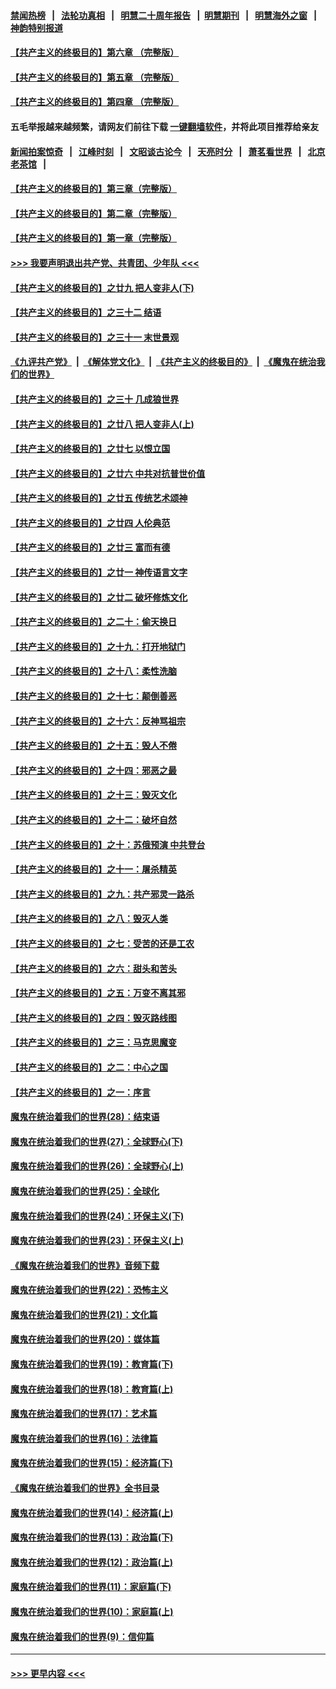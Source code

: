 #### [禁闻热榜](热点新闻.md?=0)  &nbsp;&nbsp;|&nbsp;&nbsp; [法轮功真相](https://github.com/gfw-breaker/truth/blob/master/README.md?=0) &nbsp;&nbsp;|&nbsp;&nbsp; [明慧二十周年报告](https://github.com/gfw-breaker/mh-reports/blob/master/README.md?=0) &nbsp;&nbsp;|&nbsp;&nbsp;[明慧期刊](https://github.com/gfw-breaker/mh-qikan) &nbsp;&nbsp;|&nbsp;&nbsp; [明慧海外之窗](https://github.com/gfw-breaker/mh-news/blob/master/README.md?=0) &nbsp;&nbsp;|&nbsp;&nbsp; [神韵特别报道](https://github.com/gfw-breaker/mh-news/blob/master/shenyun.md?=0)
#### [【共产主义的终极目的】第六章 （完整版）](../pages/nsc422/n11428913.md?t=03141002) 
#### [【共产主义的终极目的】第五章 （完整版）](../pages/nsc422/n11428912.md?t=03141002) 
#### [【共产主义的终极目的】第四章 （完整版）](../pages/nsc422/n11428907.md?t=03141002) 
#### 五毛举报越来越频繁，请网友们前往下载 [一键翻墙软件](https://github.com/gfw-breaker/ssr-accounts)，并将此项目推荐给亲友
#### [新闻拍案惊奇](https://github.com/gfw-breaker/banned-news/blob/master/pages/link4.md) &nbsp;&nbsp;|&nbsp;&nbsp; [江峰时刻](https://github.com/gfw-breaker/banned-news/blob/master/pages/link4.md) &nbsp;&nbsp;|&nbsp;&nbsp; [文昭谈古论今](https://github.com/gfw-breaker/banned-news/blob/master/pages/link4.md) &nbsp;&nbsp;|&nbsp;&nbsp; [天亮时分](https://github.com/gfw-breaker/banned-news/blob/master/pages/link4.md) &nbsp;&nbsp;|&nbsp;&nbsp; [萧茗看世界](https://github.com/gfw-breaker/banned-news/blob/master/pages/link4.md) &nbsp;&nbsp;|&nbsp;&nbsp; [北京老茶馆](https://github.com/gfw-breaker/banned-news/blob/master/pages/link4.md) &nbsp;&nbsp;|&nbsp;&nbsp; 
#### [【共产主义的终极目的】第三章（完整版）](../pages/nsc422/n11428848.md?t=03141002) 
#### [【共产主义的终极目的】第二章（完整版）](../pages/nsc422/n11428831.md?t=03141002) 
#### [【共产主义的终极目的】第一章（完整版）](../pages/nsc422/n11417651.md?t=03141002) 
#### [>>> 我要声明退出共产党、共青团、少年队 <<<](https://github.com/begood0513/goodnews/blob/master/quit/letter.md) 
#### [【共产主义的终极目的】之廿九 把人变非人(下)](../pages/nsc422/n11344140.md?t=03141002) 
#### [【共产主义的终极目的】之三十二 结语](../pages/nsc422/n11360535.md?t=03141002) 
#### [【共产主义的终极目的】之三十一 末世景观](../pages/nsc422/n11351129.md?t=03141002) 
#### [《九评共产党》](https://github.com/begood0513/9ping.md/blob/master/README.md) &nbsp;|&nbsp; [《解体党文化》](../../../../jtdwh.md/blob/master/README.md)  &nbsp;|&nbsp; [《共产主义的终极目的》](../../../../gczydzjmd.md/blob/master/README.md) &nbsp;|&nbsp; [《魔鬼在统治我们的世界》](../../../../mgztzwmdsj.md/blob/master/README.md) 
#### [【共产主义的终极目的】之三十 几成狼世界](../pages/nsc422/n11348280.md?t=03141002) 
#### [【共产主义的终极目的】之廿八 把人变非人(上)](../pages/nsc422/n11340492.md?t=03141002) 
#### [【共产主义的终极目的】之廿七 以恨立国](../pages/nsc422/n11336944.md?t=03141002) 
#### [【共产主义的终极目的】之廿六 中共对抗普世价值](../pages/nsc422/n11324785.md?t=03141002) 
#### [【共产主义的终极目的】之廿五 传统艺术颂神](../pages/nsc422/n11296396.md?t=03141002) 
#### [【共产主义的终极目的】之廿四 人伦典范](../pages/nsc422/n11296397.md?t=03141002) 
#### [【共产主义的终极目的】之廿三 富而有德](../pages/nsc422/n11283598.md?t=03141002) 
#### [【共产主义的终极目的】之廿一 神传语言文字](../pages/nsc422/n11263265.md?t=03141002) 
#### [【共产主义的终极目的】之廿二 破坏修炼文化](../pages/nsc422/n11245728.md?t=03141002) 
#### [【共产主义的终极目的】之二十：偷天换日](../pages/nsc422/n11238846.md?t=03141002) 
#### [【共产主义的终极目的】之十九：打开地狱门](../pages/nsc422/n11206376.md?t=03141002) 
#### [【共产主义的终极目的】之十八：柔性洗脑](../pages/nsc422/n11199994.md?t=03141002) 
#### [【共产主义的终极目的】之十七：颠倒善恶](../pages/nsc422/n11179782.md?t=03141002) 
#### [【共产主义的终极目的】之十六：反神骂祖宗](../pages/nsc422/n11166798.md?t=03141002) 
#### [【共产主义的终极目的】之十五：毁人不倦](../pages/nsc422/n11166792.md?t=03141002) 
#### [【共产主义的终极目的】之十四：邪恶之最](../pages/nsc422/n11150249.md?t=03141002) 
#### [【共产主义的终极目的】之十三：毁灭文化](../pages/nsc422/n11135227.md?t=03141002) 
#### [【共产主义的终极目的】之十二：破坏自然](../pages/nsc422/n11135214.md?t=03141002) 
#### [【共产主义的终极目的】之十：苏俄预演 中共登台](../pages/nsc422/n11118424.md?t=03141002) 
#### [【共产主义的终极目的】之十一：屠杀精英](../pages/nsc422/n11118442.md?t=03141002) 
#### [【共产主义的终极目的】之九：共产邪灵一路杀](../pages/nsc422/n11114139.md?t=03141002) 
#### [【共产主义的终极目的】之八：毁灭人类](../pages/nsc422/n11108503.md?t=03141002) 
#### [【共产主义的终极目的】之七：受苦的还是工农](../pages/nsc422/n11101809.md?t=03141002) 
#### [【共产主义的终极目的】之六：甜头和苦头](../pages/nsc422/n11096971.md?t=03141002) 
#### [【共产主义的终极目的】之五：万变不离其邪](../pages/nsc422/n11091285.md?t=03141002) 
#### [【共产主义的终极目的】之四：毁灭路线图](../pages/nsc422/n11086284.md?t=03141002) 
#### [【共产主义的终极目的】之三：马克思魔变](../pages/nsc422/n11061941.md?t=03141002) 
#### [【共产主义的终极目的】之二：中心之国](../pages/nsc422/n11047728.md?t=03141002) 
#### [【共产主义的终极目的】之一：序言](../pages/nsc422/n11086077.md?t=03141002) 
#### [魔鬼在统治着我们的世界(28)：结束语](../pages/nsc422/n10936246.md?t=03141002) 
#### [魔鬼在统治着我们的世界(27)：全球野心(下)](../pages/nsc422/n10928319.md?t=03141002) 
#### [魔鬼在统治着我们的世界(26)：全球野心(上)](../pages/nsc422/n10900318.md?t=03141002) 
#### [魔鬼在统治着我们的世界(25)：全球化](../pages/nsc422/n10788205.md?t=03141002) 
#### [魔鬼在统治着我们的世界(24)：环保主义(下)](../pages/nsc422/n10695307.md?t=03141002) 
#### [魔鬼在统治着我们的世界(23)：环保主义(上)](../pages/nsc422/n10688613.md?t=03141002) 
#### [《魔鬼在统治着我们的世界》音频下载](../pages/nsc422/n10635553.md?t=03141002) 
#### [魔鬼在统治着我们的世界(22)：恐怖主义](../pages/nsc422/n10614727.md?t=03141002) 
#### [魔鬼在统治着我们的世界(21)：文化篇](../pages/nsc422/n10597706.md?t=03141002) 
#### [魔鬼在统治着我们的世界(20)：媒体篇](../pages/nsc422/n10586579.md?t=03141002) 
#### [魔鬼在统治着我们的世界(19)：教育篇(下)](../pages/nsc422/n10564808.md?t=03141002) 
#### [魔鬼在统治着我们的世界(18)：教育篇(上)](../pages/nsc422/n10526970.md?t=03141002) 
#### [魔鬼在统治着我们的世界(17)：艺术篇](../pages/nsc422/n10499093.md?t=03141002) 
#### [魔鬼在统治着我们的世界(16)：法律篇](../pages/nsc422/n10485969.md?t=03141002) 
#### [魔鬼在统治着我们的世界(15)：经济篇(下)](../pages/nsc422/n10469975.md?t=03141002) 
#### [《魔鬼在统治着我们的世界》全书目录](../pages/nsc422/n10464261.md?t=03141002) 
#### [魔鬼在统治着我们的世界(14)：经济篇(上)](../pages/nsc422/n10457370.md?t=03141002) 
#### [魔鬼在统治着我们的世界(13)：政治篇(下)](../pages/nsc422/n10448270.md?t=03141002) 
#### [魔鬼在统治着我们的世界(12)：政治篇(上)](../pages/nsc422/n10444576.md?t=03141002) 
#### [魔鬼在统治着我们的世界(11)：家庭篇(下)](../pages/nsc422/n10440961.md?t=03141002) 
#### [魔鬼在统治着我们的世界(10)：家庭篇(上)](../pages/nsc422/n10435448.md?t=03141002) 
#### [魔鬼在统治着我们的世界(9)：信仰篇](../pages/nsc422/n10432159.md?t=03141002) 

----
#### [ >>> 更早内容 <<< ](../indexes/nsc422-earlier.md)
